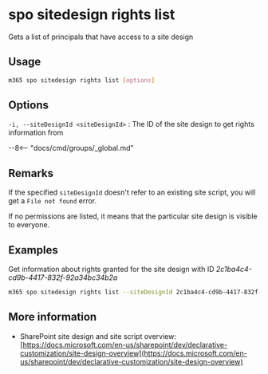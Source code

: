 # spo sitedesign rights list

Gets a list of principals that have access to a site design

## Usage

```sh
m365 spo sitedesign rights list [options]
```

## Options

`-i, --siteDesignId <siteDesignId>`
: The ID of the site design to get rights information from

--8<-- "docs/cmd/groups/_global.md"

## Remarks

If the specified `siteDesignId` doesn't refer to an existing site script, you will get a `File not found` error.

If no permissions are listed, it means that the particular site design is visible to everyone.

## Examples

Get information about rights granted for the site design with ID _2c1ba4c4-cd9b-4417-832f-92a34bc34b2a_

```sh
m365 spo sitedesign rights list --siteDesignId 2c1ba4c4-cd9b-4417-832f-92a34bc34b2a
```

## More information

- SharePoint site design and site script overview: [https://docs.microsoft.com/en-us/sharepoint/dev/declarative-customization/site-design-overview](https://docs.microsoft.com/en-us/sharepoint/dev/declarative-customization/site-design-overview)
